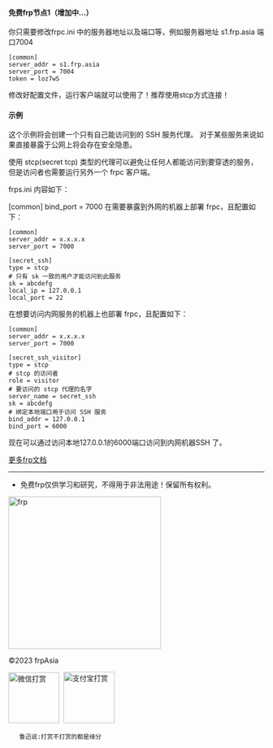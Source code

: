 
#### 免费frp节点1（增加中...）
你只需要修改frpc.ini 中的服务器地址以及端口等，例如服务器地址 s1.frp.asia 端口7004 

```
[common] 
server_addr = s1.frp.asia
server_port = 7004
token = loz7wS
```
修改好配置文件，运行客户端就可以使用了！推荐使用stcp方式连接！

#### 示例


这个示例将会创建一个只有自己能访问到的 SSH 服务代理。
对于某些服务来说如果直接暴露于公网上将会存在安全隐患。

使用 stcp(secret tcp) 类型的代理可以避免让任何人都能访问到要穿透的服务，但是访问者也需要运行另外一个 frpc 客户端。

frps.ini 内容如下：

[common]
bind_port = 7000
在需要暴露到外网的机器上部署 frpc，且配置如下：
```
[common]
server_addr = x.x.x.x
server_port = 7000

[secret_ssh]
type = stcp
# 只有 sk 一致的用户才能访问到此服务
sk = abcdefg
local_ip = 127.0.0.1
local_port = 22
```
在想要访问内网服务的机器上也部署 frpc，且配置如下：
```
[common]
server_addr = x.x.x.x
server_port = 7000

[secret_ssh_visitor]
type = stcp
# stcp 的访问者
role = visitor
# 要访问的 stcp 代理的名字
server_name = secret_ssh
sk = abcdefg
# 绑定本地端口用于访问 SSH 服务
bind_addr = 127.0.0.1
bind_port = 6000
```

现在可以通过访问本地127.0.0.1的6000端口访问到内网机器SSH 了。

[ 更多frp文档](https://gofrp.org/docs/)



---



* 免费frp仅供学习和研究，不得用于非法用途！保留所有权利。

<img width="300" alt="frp" src="https://tse2-mm.cn.bing.net/th/id/OIP-C.-_Hy7CugwLBZ-wXn4AMFIAHaCk?w=330&h=121&c=7&r=0&o=5&dpr=1.3&pid=1.7">


©2023 frpAsia 

<img width="100" alt="微信打赏" src="https://user-images.githubusercontent.com/102269230/230557271-3c850342-5a97-46e8-b178-81fea0692334.png"> &nbsp;<img width="101" alt="支付宝打赏" src="https://user-images.githubusercontent.com/102269230/232683758-c78f212c-d3c8-4c09-9fac-60464bfc8b8a.png">

&ensp;&ensp;&ensp;`鲁迅说:打赏不打赏的都是缘分`


